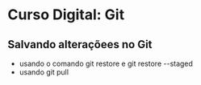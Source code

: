 # Curso Digital: Git

## Salvando alteraçõees no Git
* usando o comando git restore e git restore --staged
* usando git pull
